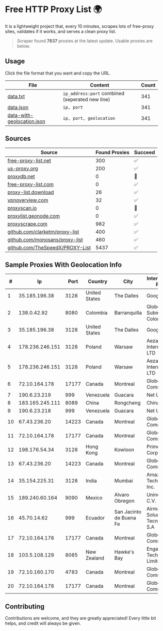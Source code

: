
# Free HTTP Proxy List 🌍

It is a lightweight project that, every 10 minutes, scrapes lots of free-proxy sites, validates if it works, and serves a clean proxy list.


> Scraper found **7837** proxies at the latest update. Usable proxies are below.

## Usage

Click the file format that you want and copy the URL.


|File|Content|Count|
|----|-------|-----|
|[data.txt](https://raw.githubusercontent.com/themiralay/Proxy-List-World/master/data.txt)|`ip_address:port` combined (seperated new line)|341|
|[data.json](https://raw.githubusercontent.com/themiralay/Proxy-List-World/master/data.json)|`ip, port`|341|
|[data-with-geolocation.json](https://raw.githubusercontent.com/themiralay/Proxy-List-World/master/data-with-geolocation.json)|`ip, port, geolocation`|341|

## Sources

|Source|Found Proxies|Succeed|
|------|-------------|-------|
|[free-proxy-list.net](https://free-proxy-list.net)|300|✅|
|[us-proxy.org](https://www.us-proxy.org)|200|✅|
|[proxydb.net](http://proxydb.net)|0|🚫|
|[free-proxy-list.com](https://free-proxy-list.com/?page=&port=&type%5B%5D=http&type%5B%5D=https&up_time=0&search=Search)|0|✅|
|[proxy-list.download](https://www.proxy-list.download/HTTP)|26|✅|
|[vpnoverview.com](https://vpnoverview.com/privacy/anonymous-browsing/free-proxy-servers)|32|✅|
|[proxyscan.io](https://www.proxyscan.io)|0|🚫|
|[proxylist.geonode.com](https://proxylist.geonode.com/api/proxy-list?limit=300&page=1&sort_by=lastChecked&sort_type=desc&protocols=http,https)|0|✅|
|[proxyscrape.com](https://api.proxyscrape.com/v2/?request=displayproxies&protocol=http&timeout=10000&country=all&ssl=all&anonymity=all)|982|✅|
|[github.com/clarketm/proxy-list](https://raw.githubusercontent.com/clarketm/proxy-list/master/proxy-list-raw.txt)|400|✅|
|[github.com/monosans/proxy-list](https://raw.githubusercontent.com/monosans/proxy-list/main/proxies/http.txt)|460|✅|
|[github.com/TheSpeedX/PROXY-List](https://raw.githubusercontent.com/TheSpeedX/PROXY-List/master/http.txt)|5437|✅|


## Sample Proxies With Geolocation Info

|#|Ip|Port|Country|City|Internet Service Provider|
|-|--|----|-------|----|-------------------------|
|1|35.185.196.38|3128|United States|The Dalles|Google LLC|
|2|138.0.42.92|8080|Colombia|Barranquilla|GlobeNet Cabos Submarinos Colombia, S.A.S.|
|3|35.185.196.38|3128|United States|The Dalles|Google LLC|
|4|178.236.246.151|3128|Poland|Warsaw|Aeza International LTD|
|5|178.236.246.151|3128|Poland|Warsaw|Aeza International LTD|
|6|72.10.164.178|17177|Canada|Montreal|GloboTech Communications|
|7|190.6.23.219|999|Venezuela|Guacara|Net Uno|
|8|183.165.245.111|8089|China|Rongcheng|Chinanet|
|9|190.6.23.218|999|Venezuela|Guacara|Net Uno|
|10|67.43.236.20|14223|Canada|Montreal|GloboTech Communications|
|11|72.10.164.178|17177|Canada|Montreal|GloboTech Communications|
|12|198.176.54.34|3128|Hong Kong|Kowloon|Prime Security Corp|
|13|67.43.236.20|14223|Canada|Montreal|GloboTech Communications|
|14|35.154.225.31|3128|India|Mumbai|Amazon Technologies Inc.|
|15|189.240.60.164|9090|Mexico|Alvaro Obregon|Uninet S.A. de C.V.|
|16|45.70.14.62|999|Ecuador|San Jacinto de Buena Fe|Airmaxtelecom Soluciones Tecnologicas S.A|
|17|72.10.164.178|17177|Canada|Montreal|GloboTech Communications|
|18|103.5.108.129|8085|New Zealand|Hawke's Bay|Engage Technology Limited|
|19|72.10.160.170|4783|Canada|Montreal|GloboTech Communications|
|20|72.10.164.178|17177|Canada|Montreal|GloboTech Communications|



## Contributing

Contributions are welcome, and they are greatly appreciated! Every
little bit helps, and credit will always be given.


